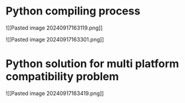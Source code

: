 # Python compiling process
![[Pasted image 20240917163119.png]]

![[Pasted image 20240917163301.png]]
# Python solution for multi platform compatibility problem
![[Pasted image 20240917163419.png]]